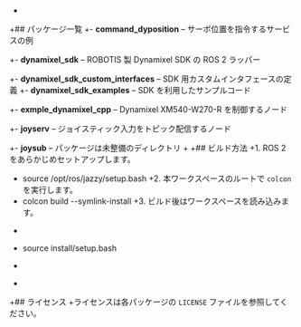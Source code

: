 
+
+## パッケージ一覧
+- **command_dyposition** – サーボ位置を指令するサービスの例

+- **dynamixel_sdk** – ROBOTIS 製 Dynamixel SDK の ROS 2 ラッパー

+- **dynamixel_sdk_custom_interfaces** – SDK 用カスタムインタフェースの定義
+- **dynamixel_sdk_examples** – SDK を利用したサンプルコード

+- **exmple_dynamixel_cpp** – Dynamixel XM540-W270-R を制御するノード

+- **joyserv** – ジョイスティック入力をトピック配信するノード

+- **joysub** – パッケージは未整備のディレクトリ
+
+## ビルド方法
+1. ROS 2 をあらかじめセットアップします。
+   source /opt/ros/jazzy/setup.bash
+2. 本ワークスペースのルートで `colcon` を実行します。
+   colcon build --symlink-install
+3. ビルド後はワークスペースを読み込みます。
+   ```bash
+   source install/setup.bash
+   ```
+
+## ライセンス
+ライセンスは各パッケージの `LICENSE` ファイルを参照してください。

